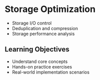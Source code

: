 # Storage Optimization
- Storage I/O control
- Deduplication and compression
- Storage performance analysis

## Learning Objectives
- Understand core concepts
- Hands-on practice exercises
- Real-world implementation scenarios
